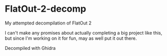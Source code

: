 # FlatOut-2-decomp
My attempted decompilation of FlatOut 2


I can't make any promises about actually completing a big project like this, but since I'm working on it for fun, may as well put it out there.

Decompiled with Ghidra
